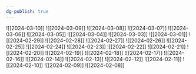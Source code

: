 ```yaml
---
dg-publish: true
---
```

![[2024-03-10]]
![[2024-03-09]]
![[2024-03-08]]
![[2024-03-07]]
![[2024-03-06]]
![[2024-03-05]]
![[2024-03-04]]
![[2024-03-03]]
![[2024-03-01]]
![[2024-02-29]]
![[2024-02-28]]
![[2024-02-27]]
![[2024-02-26]]
![[2024-02-25]]
![[2024-02-24]]
![[2024-02-23]]
![[2024-02-22]]
![[2024-02-21]]
![[2024-02-20]]
![[2024-02-19]]
![[2024-02-18]]
![[2024-02-17]]
![[2024-02-16]]
![[2024-02-14]]
![[2024-02-13]]
![[2024-02-12]]
![[2024-02-11]]
![[2024-02-10]]
![[2024-02-09]]
![[2024-02-08]]
